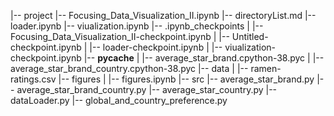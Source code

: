 |-- project
    |-- Focusing_Data_Visualization_II.ipynb
    |-- directoryList.md
    |-- loader.ipynb
    |-- viualization.ipynb
    |-- .ipynb_checkpoints
    |   |-- Focusing_Data_Visualization_II-checkpoint.ipynb
    |   |-- Untitled-checkpoint.ipynb
    |   |-- loader-checkpoint.ipynb
    |   |-- viualization-checkpoint.ipynb
    |-- __pycache__
    |   |-- average_star_brand.cpython-38.pyc
    |   |-- average_star_brand_country.cpython-38.pyc
    |-- data
    |   |-- ramen-ratings.csv
    |-- figures
    |   |-- figures.ipynb
    |-- src
        |-- average_star_brand.py
        |-- average_star_brand_country.py
        |-- average_star_country.py
        |-- dataLoader.py
        |-- global_and_country_preference.py
